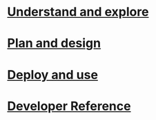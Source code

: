 # [Understand and explore](/Understand/microsoft-identity-manager-2016.md)
# [Plan and design](/PlanDesign/microsoft-identity-manager-2016-supported-platforms.md)
# [Deploy and use](/DeployUse/microsoft-identity-manager-deploy.md)
# [Developer Reference](/reference/microsoft-identity-manager-2016-developer-reference.md)
